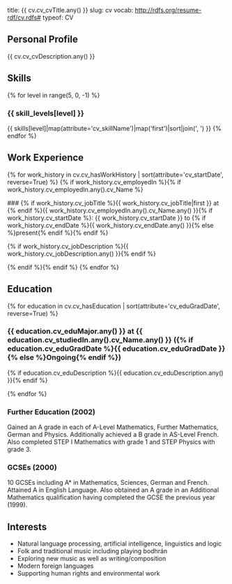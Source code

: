 title: {{ cv.cv_cvTitle.any() }}
slug: cv
vocab: http://rdfs.org/resume-rdf/cv.rdfs#
typeof: CV


<div property="aboutPerson" typeof="Person" resource="{{cv.cv_aboutPerson.any()}}"></div>

## Personal Profile

{{ cv.cv_cvDescription.any() }}


## Skills

{% for level in range(5, 0, -1) %}
### {{ skill_levels[level] }}

<span typeof="Skill" property="hasSkill"><span property="skillName">{{ skills[level]|map(attribute='cv_skillName')|map('first')|sort|join('</span></span>, <span typeof="Skill" property="hasSkill"><span property="skillName">') }}</span></span>
{% endfor %}


## Work Experience

{% for work_history in cv.cv_hasWorkHistory | sort(attribute='cv_startDate', reverse=True) %}
{% if work_history.cv_employedIn %}{% if work_history.cv_employedIn.any().cv_Name %}
<div typeof="WorkHistory" property="hasWorkHistory" markdown="1">
### {% if work_history.cv_jobTitle %}<span property="jobTitle">{{ work_history.cv_jobTitle|first }}</span> at {% endif %}<span typeof="Company" property="employedIn"><span property="Name">{{ work_history.cv_employedIn.any().cv_Name.any() }}</span></span>{% if work_history.cv_startDate %}: <span property="startDate">{{ work_history.cv_startDate }}</span> to {% if work_history.cv_endDate %}<span property="endDate">{{ work_history.cv_endDate.any() }}</span>{% else %}present{% endif %}{% endif %}

{% if work_history.cv_jobDescription %}{{ work_history.cv_jobDescription.any() }}{% endif %}
</div>
{% endif %}{% endif %}
{% endfor %}


## Education

{% for education in cv.cv_hasEducation | sort(attribute='cv_eduGradDate', reverse=True) %}

<div typeof="Education" property="hasEducation" markdown="1">

### <span property="eduMajor">{{ education.cv_eduMajor.any() }}</span> at <span typeof="EducationalOrg" property="studiedIn"><span property="Name">{{ education.cv_studiedIn.any().cv_Name.any() }}</span></span> ({% if education.cv_eduGradDate %}<span property="eduGradDate">{{ education.cv_eduGradDate }}</span>{% else %}Ongoing{% endif %})

{% if education.cv_eduDescription %}<span property="eduDescription">{{ education.cv_eduDescription.any() }}</span>{% endif %}

</div>

{% endfor %}

### Further Education (2002)

Gained an A grade in each of A-Level Mathematics, Further Mathematics,
German and Physics. Additionally achieved a B grade in AS-Level French.
Also completed STEP I Mathematics with grade 1 and STEP Physics with
grade 3.

### GCSEs (2000)

10 GCSEs including A\* in Mathematics, Sciences, German and French.
Attained A in English Language. Also obtained an A grade in an
Additional Mathematics qualification having completed the GCSE the
previous year (1999).


## Interests

-   Natural language processing, artificial intelligence, linguistics
	and logic
-   Folk and traditional music including playing bodhrán
-   Exploring new music as well as writing/composition
-   Modern foreign languages
-   Supporting human rights and environmental work
